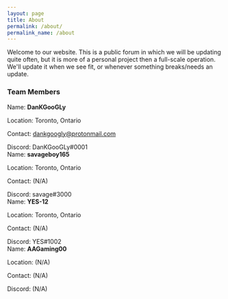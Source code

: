 ```yaml
---
layout: page
title: About
permalink: /about/
permalink_name: /about
---
```

Welcome to our website. This is a public forum in which we will be updating quite often, but it is more of a personal project then a full-scale operation. We'll update it when we see fit, or whenever something breaks/needs an update.

### Team Members
Name: **DanKGooGLy**

Location: Toronto, Ontario

Contact: [dankgoogly@protonmail.com](mailto:dankgoogly@protonmail.com)

Discord: DanKGooGLy#0001<br/>
Name: **savageboy165**

Location: Toronto, Ontario

Contact: (N/A)

Discord: savage#3000<br/>
Name: **YES-12**

Location: Toronto, Ontario

Contact: (N/A)

Discord: YES#1002<br/>
Name: **AAGaming00**

Location: (N/A)

Contact: (N/A)

Discord: (N/A)
